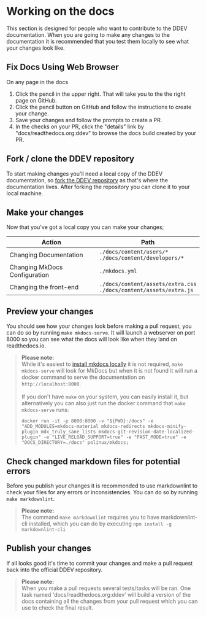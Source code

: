 # Working on the docs

This section is designed for people who want to contribute to the DDEV documentation.
When you are going to make any changes to the documentation it is recommended that you test them locally to see what your changes look like.

## Fix Docs Using Web Browser

On any page in the docs

1. Click the pencil in the upper right. That will take you to the the right page on GitHub.
2. Click the pencil button on GitHub and follow the instructions to create your change.
3. Save your changes and follow the prompts to create a PR.
4. In the checks on your PR, click the "details" link by "docs/readthedocs.org:ddev" to browse the docs build created by your PR.

## Fork / clone the DDEV repository

To start making changes you'll need a local copy of the DDEV documentation, so [fork the DDEV repository](https://github.com/drud/ddev/fork) as that's where the documentation lives.
After forking the repository you can clone it to your local machine.

## Make your changes

Now that you've got a local copy you can make your changes;

| Action                        | Path                                                                    |
|-------------------------------|-------------------------------------------------------------------------|
| Changing Documentation        | `./docs/content/users/*` <br> `./docs/content/developers/*`             |
| Changing MkDocs Configuration | `./mkdocs.yml`                                                          |
| Changing the front-end        | `./docs/content/assets/extra.css` <br> `./docs/content/assets/extra.js` |

## Preview your changes

You should see how your changes look before making a pull request, you can do so by running `make mkdocs-serve`.
It will launch a webserver on port 8000 so you can see what the docs will look like when they land on readthedocs.io.
> **Please note:** <br>
> While it's easiest to [install mkdocs locally](https://www.mkdocs.org/user-guide/installation/) it is not required, `make mkdocs-serve` will look for MkDocs but when it is not found it will run a docker command to serve the documentation on `http://localhost:8000`.<br><br>
> If you don't have `make` on your system, you can easily install it, but alternatively you can also just run the docker command that `make mkdocs-serve` runs:
>
> ```
> docker run -it -p 8000:8000 -v "${PWD}:/docs" -e "ADD_MODULES=mkdocs-material mkdocs-redirects mkdocs-minify-plugin mdx_truly_sane_lists mkdocs-git-revision-date-localized-plugin" -e "LIVE_RELOAD_SUPPORT=true" -e "FAST_MODE=true" -e "DOCS_DIRECTORY=./docs" polinux/mkdocs;
> ```

## Check changed markdown files for potential errors

Before you publish your changes it is recommended to use markdownlint to check your files for any errors or inconsistencies.
You can do so by running `make markdownlint`.
> **Please note:** <br>
> The command `make markdownlint` requires you to have markdownlint-cli installed, which you can do by executing `npm install -g markdownlint-cli`

## Publish your changes

If all looks good it's time to commit your changes and make a pull request back into the official DDEV repository.
> **Please note:** <br>
> When you make a pull requests several tests/tasks will be ran.
> One task named 'docs/readthedocs.org:ddev' will build a version of the docs containing all the changes from your pull request which you can use to check the final result.
